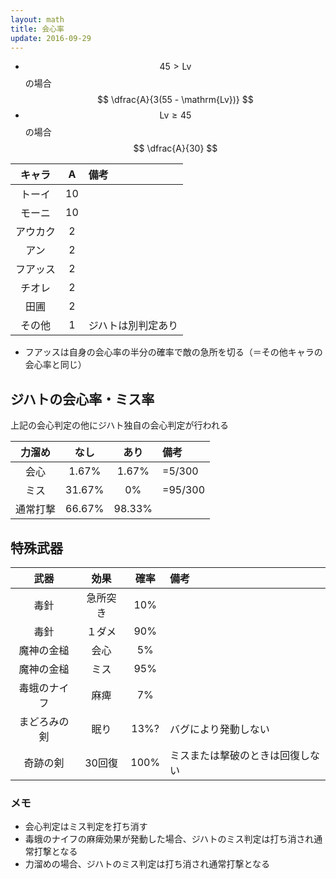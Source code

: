 ```yaml
---
layout: math
title: 会心率
update: 2016-09-29
---
```



* $$ 45 \gt \mathrm{Lv} $$ の場合
$$ \dfrac{A}{3(55 - \mathrm{Lv})} $$
* $$ \mathrm{Lv} \ge 45 $$ の場合
$$ \dfrac{A}{30} $$

| キャラ   | A  | 備考 |
|:--------:|:--:|:-----|
| トーイ   | 10 |
| モーニ   | 10 |
| アウカク |  2 |
| アン     |  2 |
| フアッス |  2 |
| チオレ   |  2 |
| 田圃     |  2 |
| その他   |  1 | ジハトは別判定あり

* フアッスは自身の会心率の半分の確率で敵の急所を切る（＝その他キャラの会心率と同じ）

## ジハトの会心率・ミス率

上記の会心判定の他にジハト独自の会心判定が行われる

| 力溜め   | なし   | あり   | 備考 |
|:--------:|:------:|:------:|:-----|
| 会心     |  1.67% |  1.67% | =5/300
| ミス     | 31.67% |  0%    | =95/300
| 通常打撃 | 66.67% | 98.33% |


## 特殊武器

| 武器         | 効果     | 確率 | 備考 |
|:------------:|:--------:|:----:|:-----|
| 毒針         | 急所突き | 10%  |
| 毒針         | １ダメ   | 90%  |
| 魔神の金槌   | 会心     |  5%  |
| 魔神の金槌   | ミス     | 95%  |
| 毒蛾のナイフ | 麻痺     |  7%  |
| まどろみの剣 | 眠り     | 13%? | バグにより発動しない
| 奇跡の剣     | 30回復   | 100% | ミスまたは撃破のときは回復しない


### メモ

* 会心判定はミス判定を打ち消す
* 毒蛾のナイフの麻痺効果が発動した場合、ジハトのミス判定は打ち消され通常打撃となる
* 力溜めの場合、ジハトのミス判定は打ち消され通常打撃となる
